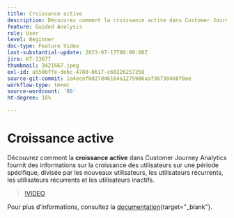 ```yaml
---
title: Croissance active
description: Découvrez comment la croissance active dans Customer Journey Analytics fournit des informations sur la croissance des utilisateurs et utilisatrices sur une période spécifique, divisée par les nouveaux utilisateurs et utilisatrices, les utilisateurs et utilisatrices récurrents, les utilisateurs et utilisatrices récurrents et les utilisateurs et utilisatrices inactifs.
feature: Guided Analysis
role: User
level: Beginner
doc-type: Feature Video
last-substantial-update: 2023-07-17T00:00:00Z
jira: KT-13677
thumbnail: 3421667.jpeg
exl-id: a550bffe-de6c-4780-8617-c68226257258
source-git-commit: 1a4ecef0d27d46164a1275906aaf36730468f0ae
workflow-type: tm+mt
source-wordcount: '66'
ht-degree: 16%

---
```


# Croissance active

Découvrez comment la **croissance active** dans Customer Journey Analytics fournit des informations sur la croissance des utilisateurs sur une période spécifique, divisée par les nouveaux utilisateurs, les utilisateurs récurrents, les utilisateurs récurrents et les utilisateurs inactifs.

>[!VIDEO](https://video.tv.adobe.com/v/3421667/?learn=on)

Pour plus dʼinformations, consultez la [documentation](https://experienceleague.adobe.com/docs/analytics-platform/using/guided-analysis/user-growth/active.html?lang=fr){target="_blank"}.
